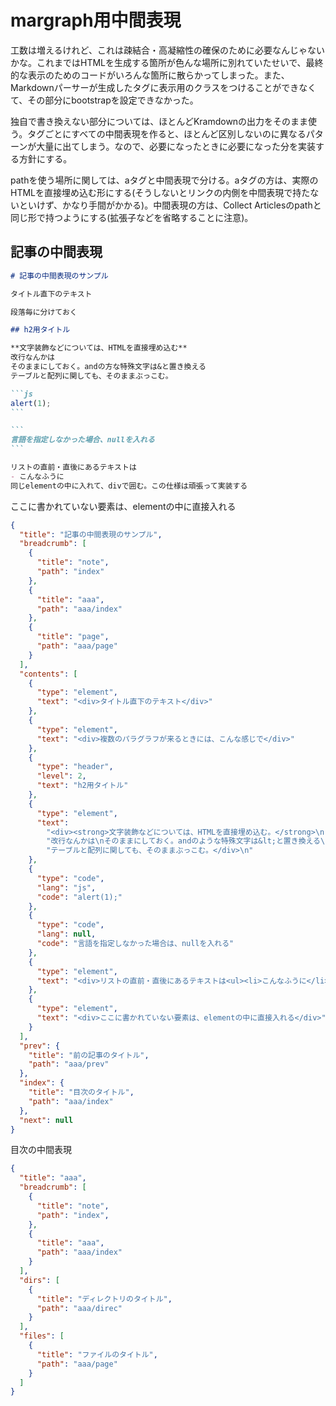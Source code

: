 # margraph用中間表現

工数は増えるけれど、これは疎結合・高凝縮性の確保のために必要なんじゃないかな。これまではHTMLを生成する箇所が色んな場所に別れていたせいで、最終的な表示のためのコードがいろんな箇所に散らかってしまった。また、Markdownパーサーが生成したタグに表示用のクラスをつけることができなくて、その部分にbootstrapを設定できなかった。

独自で書き換えない部分については、ほとんどKramdownの出力をそのまま使う。タグごとにすべての中間表現を作ると、ほとんど区別しないのに異なるパターンが大量に出てしまう。なので、必要になったときに必要になった分を実装する方針にする。

pathを使う場所に関しては、aタグと中間表現で分ける。aタグの方は、実際のHTMLを直接埋め込む形にする(そうしないとリンクの内側を中間表現で持たないといけず、かなり手間がかかる)。中間表現の方は、Collect Articlesのpathと同じ形で持つようにする(拡張子などを省略することに注意)。

## 記事の中間表現
````md
# 記事の中間表現のサンプル

タイトル直下のテキスト

段落毎に分けておく

## h2用タイトル

**文字装飾などについては、HTMLを直接埋め込む**
改行なんかは
そのままにしておく。andの方な特殊文字は&と置き換える
テーブルと配列に関しても、そのままぶっこむ。

```js
alert(1);
```

```
言語を指定しなかった場合、nullを入れる
```

リストの直前・直後にあるテキストは
- こんなふうに
同じelementの中に入れて、divで囲む。この仕様は頑張って実装する
````

ここに書かれていない要素は、elementの中に直接入れる

```json
{
  "title": "記事の中間表現のサンプル",
  "breadcrumb": [
    {
      "title": "note",
      "path": "index"
    },
    {
      "title": "aaa",
      "path": "aaa/index"
    },
    {
      "title": "page",
      "path": "aaa/page"
    }
  ],
  "contents": [
    {
      "type": "element",
      "text": "<div>タイトル直下のテキスト</div>"
    },
    {
      "type": "element",
      "text": "<div>複数のパラグラフが来るときには、こんな感じで</div>"
    },
    {
      "type": "header",
      "level": 2,
      "text": "h2用タイトル"
    },
    {
      "type": "element",
      "text":
        "<div><strong>文字装飾などについては、HTMLを直接埋め込む。</strong>\n"+
        "改行なんかは\nそのままにしておく。andのような特殊文字は&lt;と置き換える\n"+
        "テーブルと配列に関しても、そのままぶっこむ。</div>\n"
    },
    {
      "type": "code",
      "lang": "js",
      "code": "alert(1);"
    },
    {
      "type": "code",
      "lang": null,
      "code": "言語を指定しなかった場合は、nullを入れる"
    },
    {
      "type": "element",
      "text": "<div>リストの直前・直後にあるテキストは<ul><li>こんなふうに</li></ul>同じelementの中に入れて、divで囲む。この仕様は頑張って実装する</div>"
    },
    {
      "type": "element",
      "text": "<div>ここに書かれていない要素は、elementの中に直接入れる</div>"
    }
  ],
  "prev": {
    "title": "前の記事のタイトル",
    "path": "aaa/prev"
  },
  "index": {
    "title": "目次のタイトル",
    "path": "aaa/index"
  },
  "next": null
}
```

目次の中間表現
```json
{
  "title": "aaa",
  "breadcrumb": [
    {
      "title": "note",
      "path": "index",
    },
    {
      "title": "aaa",
      "path": "aaa/index"
    }
  ],
  "dirs": [
    {
      "title": "ディレクトリのタイトル",
      "path": "aaa/direc"
    }
  ],
  "files": [
    {
      "title": "ファイルのタイトル",
      "path": "aaa/page"
    }
  ]
}
```